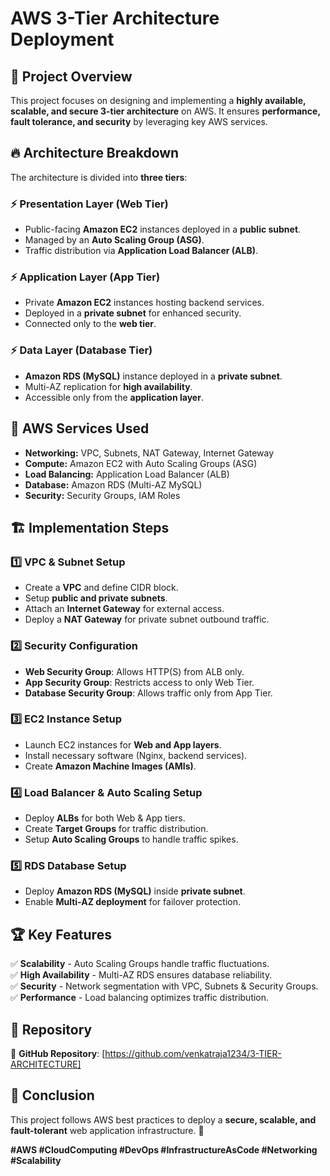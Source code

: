 # AWS 3-Tier Architecture Deployment

## 📌 Project Overview
This project focuses on designing and implementing a **highly available, scalable, and secure 3-tier architecture** on AWS. It ensures **performance, fault tolerance, and security** by leveraging key AWS services.

## 🔥 Architecture Breakdown
The architecture is divided into **three tiers**:

### ⚡️ Presentation Layer (Web Tier)
- Public-facing **Amazon EC2** instances deployed in a **public subnet**.
- Managed by an **Auto Scaling Group (ASG)**.
- Traffic distribution via **Application Load Balancer (ALB)**.

### ⚡️ Application Layer (App Tier)
- Private **Amazon EC2** instances hosting backend services.
- Deployed in a **private subnet** for enhanced security.
- Connected only to the **web tier**.

### ⚡️ Data Layer (Database Tier)
- **Amazon RDS (MySQL)** instance deployed in a **private subnet**.
- Multi-AZ replication for **high availability**.
- Accessible only from the **application layer**.

## 🚀 AWS Services Used
- **Networking:** VPC, Subnets, NAT Gateway, Internet Gateway
- **Compute:** Amazon EC2 with Auto Scaling Groups (ASG)
- **Load Balancing:** Application Load Balancer (ALB)
- **Database:** Amazon RDS (Multi-AZ MySQL)
- **Security:** Security Groups, IAM Roles

## 🏗️ Implementation Steps
### 1️⃣ VPC & Subnet Setup
- Create a **VPC** and define CIDR block.
- Setup **public and private subnets**.
- Attach an **Internet Gateway** for external access.
- Deploy a **NAT Gateway** for private subnet outbound traffic.

### 2️⃣ Security Configuration
- **Web Security Group**: Allows HTTP(S) from ALB only.
- **App Security Group**: Restricts access to only Web Tier.
- **Database Security Group**: Allows traffic only from App Tier.

### 3️⃣ EC2 Instance Setup
- Launch EC2 instances for **Web and App layers**.
- Install necessary software (Nginx, backend services).
- Create **Amazon Machine Images (AMIs)**.

### 4️⃣ Load Balancer & Auto Scaling Setup
- Deploy **ALBs** for both Web & App tiers.
- Create **Target Groups** for traffic distribution.
- Setup **Auto Scaling Groups** to handle traffic spikes.

### 5️⃣ RDS Database Setup
- Deploy **Amazon RDS (MySQL)** inside **private subnet**.
- Enable **Multi-AZ deployment** for failover protection.

## 🏆 Key Features
✅ **Scalability** - Auto Scaling Groups handle traffic fluctuations.  
✅ **High Availability** - Multi-AZ RDS ensures database reliability.  
✅ **Security** - Network segmentation with VPC, Subnets & Security Groups.  
✅ **Performance** - Load balancing optimizes traffic distribution.  

## 📂 Repository
🔗 **GitHub Repository**: [https://github.com/venkatraja1234/3-TIER-ARCHITECTURE]

## 📌 Conclusion
This project follows AWS best practices to deploy a **secure, scalable, and fault-tolerant** web application infrastructure. 🚀

**#AWS #CloudComputing #DevOps #InfrastructureAsCode #Networking #Scalability**
